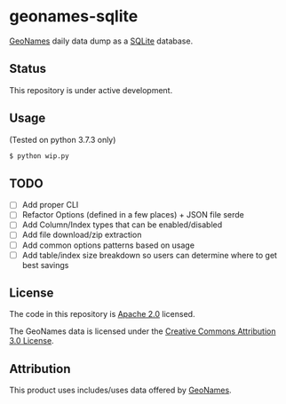 # geonames-sqlite

[GeoNames](http://www.geonames.org/) daily data dump as a [SQLite](https://www.sqlite.org/) database.

## Status

This repository is under active development.

## Usage

(Tested on python 3.7.3 only)

```python
$ python wip.py
```

## TODO

* [ ] Add proper CLI
* [ ] Refactor Options (defined in a few places) + JSON file serde
* [ ] Add Column/Index types that can be enabled/disabled
* [ ] Add file download/zip extraction
* [ ] Add common options patterns based on usage
* [ ] Add table/index size breakdown so users can determine where to get best savings

## License

The code in this repository is [Apache 2.0](LICENSE) licensed.

The GeoNames data is licensed under the [Creative Commons Attribution 3.0 License](http://creativecommons.org/licenses/by/3.0/).

## Attribution

This product uses includes/uses data offered by [GeoNames](http://www.geonames.org/).
